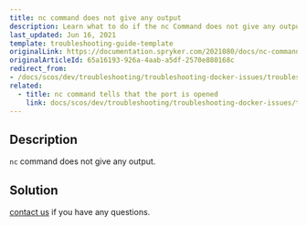 ```yaml
---
title: nc command does not give any output
description: Learn what to do if the nc Command does not give any output when troubleshooting your Spryker project.
last_updated: Jun 16, 2021
template: troubleshooting-guide-template
originalLink: https://documentation.spryker.com/2021080/docs/nc-command-does-not-give-any-output
originalArticleId: 65a16193-926a-4aab-a5df-2570e880168c
redirect_from:
- /docs/scos/dev/troubleshooting/troubleshooting-docker-issues/troubleshooting-debugging-in-docker/nc-command-does-not-give-any-output.html
related:
  - title: nc command tells that the port is opened
    link: docs/scos/dev/troubleshooting/troubleshooting-docker-issues/troubleshooting-debugging-in-docker/nc-command-tells-that-the-port-is-opened.html
---
```


## Description

`nc` command does not give any output.

## Solution

[contact us](https://spryker.com/en/support/) if you have any questions.
